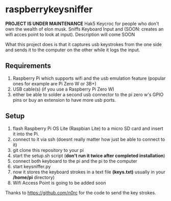 # raspberrykeysniffer
**PROJECT IS UNDER MAINTENANCE**
Hak5 Keycroc for people who don't own the wealth of elon musk. Sniffs Keyboard Input and (SOON: creates an wifi acces point to look at input).
Description will come SOON

What this project does is that it captures usb keystrokes from the one side and sends it to the computer on the other while it logs the input.
## Requirements
1. Raspberry Pi which supports wifi and the usb emulation feature (popular ones for example are Pi Zero W or 3B+)
2. USB cable(s)
(if you use a Raspberry Pi Zero W)
3. either be able to solder a second usb connector to the pi zero w's GPIO pins or buy an extension to have more usb ports. 


## Setup
1. flash Raspberry Pi OS Lite (Raspbian Lite) to a micro SD card and insert it into the Pi.
2. connect to it via ssh (doesnt really matter how just be able to connect to it)
3. git clone this repository to your pi
4. start the setup.sh script (**don't run it twice after completed installation**)
5. connect both keyboard to the pi and the pi to the computer
6. start keysniffer.py
7. now it stores the keyboard strokes in a text file **(keys.txt)** usually in your **/home/pi** directory)
8. Wifi Access Point is going to be added soon

Thanks to https://github.com/n0rc for the code to send the key strokes.
